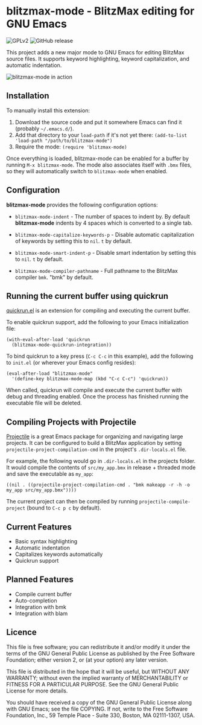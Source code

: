 # blitzmax-mode - BlitzMax editing for GNU Emacs

![GPLv2](https://img.shields.io/github/license/Sodaware/blitzmax-mode.svg)
![GitHub release](https://img.shields.io/github/release/Sodaware/blitzmax-mode.svg)

This project adds a new major mode to GNU Emacs for editing BlitzMax source
files. It supports keyword highlighting, keyword capitalization, and automatic
indentation.

![blitzmax-mode in action](https://www.sodaware.net/assets/images/projects/blitzmax-mode/blitzmax-mode-screenshot.png)


## Installation

To manually install this extension:

  1. Download the source code and put it somewhere Emacs can find it (probably
     `~/.emacs.d/`).
  2. Add that directory to your `load-path` if it's not yet there: 
    `(add-to-list 'load-path "/path/to/blitzmax-mode")`
  3. Require the mode:
     `(require 'blitzmax-mode)`

Once everything is loaded, blitzmax-mode can be enabled for a buffer by running
`M-x blitzmax-mode`. The mode also associates itself with `.bmx` files, so they
will automatically switch to `blitzmax-mode` when enabled.


## Configuration

**blitzmax-mode** provides the following configuration options:

* `blitzmax-mode-indent` - The number of spaces to indent by. By default
  **blitzmax-mode** indents by 4 spaces which is converted to a single tab.

* `blitzmax-mode-capitalize-keywords-p` - Disable automatic capitalization of
  keywords by setting this to `nil`. `t` by default.

* `blitzmax-mode-smart-indent-p` - Disable smart indentation by setting this to
  `nil`. `t` by default.

* `blitzmax-mode-compiler-pathname` - Full pathname to the BlitzMax compiler
  `bmk`. "bmk" by default.


## Running the current buffer using quickrun

[quickrun.el](https://github.com/syohex/emacs-quickrun/) is an extension for
compiling and executing the current buffer.

To enable quickrun support, add the following to your Emacs initialization file:

```elisp
(with-eval-after-load 'quickrun
  (blitzmax-mode-quickrun-integration))
```

To bind quickrun to a key press (`C-c C-c` in this example), add the following
to `init.el` (or wherever your Emacs config resides):

```elisp
(eval-after-load "blitzmax-mode"
  '(define-key blitzmax-mode-map (kbd "C-c C-c") 'quickrun))
```

When called, quickrun will compile and execute the current buffer with debug and
threading enabled. Once the process has finished running the executable file
will be deleted.


## Compiling Projects with Projectile

[Projectile](https://github.com/bbatsov/projectile) is a great Emacs package for
organizing and navigating large projects. It can be configured to build a
BlitzMax application by setting `projectile-project-compilation-cmd` in the
project's `.dir-locals.el` file.

For example, the following would go in `.dir-locals.el` in the projects
folder. It would compile the contents of `src/my_app.bmx` in release + threaded
mode and save the executable as `my_app`:

```elisp
((nil . ((projectile-project-compilation-cmd . "bmk makeapp -r -h -o my_app src/my_app.bmx"))))
```

The current project can then be compiled by running `projectile-compile-project`
(bound to `C-c p c` by default).


## Current Features

* Basic syntax highlighting
* Automatic indentation
* Capitalizes keywords automatically
* Quickrun support


## Planned Features

* Compile current buffer
* Auto-completion
* Integration with bmk
* Integration with blam


## Licence

This file is free software; you can redistribute it and/or modify it under the
terms of the GNU General Public License as published by the Free Software
Foundation; either version 2, or (at your option) any later version.

This file is distributed in the hope that it will be useful, but WITHOUT ANY
WARRANTY; without even the implied warranty of MERCHANTABILITY or FITNESS FOR A
PARTICULAR PURPOSE. See the GNU General Public License for more details.

You should have received a copy of the GNU General Public License along with GNU
Emacs; see the file COPYING.  If not, write to the Free Software Foundation,
Inc., 59 Temple Place - Suite 330, Boston, MA 02111-1307, USA.
